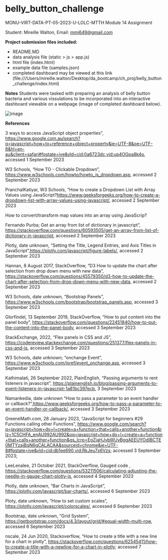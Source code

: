 # belly_button_challenge

MONU-VIRT-DATA-PT-05-2023-U-LOLC-MTTH
Module 14 Assignment

Student: Mireille Walton, Email: mmj649@gmail.com

**Project submission files included:**

- README.MD
- data analysis file (static > js > app.js)
- html file (index.html)
- example data file (samples.json)
- completed dashboard may be viewed at this link (file:///Users/mireille.walton/Desktop/da_bootcamp/ch_proj/belly_button_challenge/index.html)

**Notes**
Students were tasked with preparing an analysis of belly button bacteria and various vissulations to be incorporated into an interactive dashboard viewable on a webpage (image of completed dashboard below).

![image](https://github.com/VioletRogue12/belly_button_challenge/assets/130148039/b6083939-8a99-4437-a37c-2cec2d00e836)


**References**

3 ways to access JavaScript object properties”, https://www.google.com.au/search?q=javascript+how+to+reference+object+property&ie=UTF-8&oe=UTF-8&hl=en-au&client=safari#fpstate=ive&vld=cid:0a6723dc,vid:up4OGpa8k4o, accessed 1 September 2023

W3 Schools, “How TO - Clickable Dropdown”, https://www.w3schools.com/howto/howto_js_dropdown.asp, accessed 2 September 2023

PranchalKatiyar, W3 Schools, “How to create a Dropdown List with Array Values using JavaScript?https://www.geeksforgeeks.org/how-to-create-a-dropdown-list-with-array-values-using-javascript/, accessed 2 September 2023

How to convert/transform map values into an array using JavaScrip?

Fernando Purba; Get an array from list of dictionary in javascript”,  https://stackoverflow.com/questions/60593505/get-an-array-from-list-of-dictionary-in-javascript, accessed 2 September 2023

Plotly, date unknown, “Setting the Title, Legend Entries, and Axis Titles in JavaScript”,https://plotly.com/javascript/figure-labels/, accessed 2 September 2023

Hannan, 8 August 2017, StackOverflow, “D3 How to update the chart after selection from drop down menu with new data”, https://stackoverflow.com/questions/45579350/d3-how-to-update-the-chart-after-selection-from-drop-down-menu-with-new-data, accessed 2 September 2023

W3 Schools, date unknown, “Bootstrap Panels”, https://www.w3schools.com/bootstrap/bootstrap_panels.asp, accessed 3 September 2023

Glorfindel, 13 September 2019, StackOverflow, “How to put content into the panel body”, https://stackoverflow.com/questions/22451840/how-to-put-the-content-into-the-panel-body, accessed 3 September 2023

StackExchange, 2022, “Flex panels in CSS and JS”, https://codereview.stackexchange.com/questions/251377/flex-panels-in-css-and-js, accessed 3 September 2023

W3 Schools, date unknown; “onchange Event”, https://www.w3schools.com/jsref/event_onchange.asp, accessed 3 September 2023

Kathimalati, 26 September 2022, PlainEnglish, “Passing arguments to rent listeners in javascript”, https://plainenglish.io/blog/passing-arguments-to-event-listeners-in-javascript-1a81bc397ecb, 3 September 2023

Namankedia, date unknown “How to pass a parameter to an event handler or callback?”,https://www.geeksforgeeks.org/how-to-pass-a-parameter-to-an-event-handler-or-callback/, accessed 3 September 2023

GreeneMath.com, 28 January 2023, “JavaScript for beginners #29 Functions calling other Functions”, https://www.google.com/search?q=javascript+how+do+I+create+a+function+that+calls+another+function&rlz=1C5CHFA_enAU992AU992&oq=javascript+how+do+I+create+a+function+that+calls+another+function&gs_lcrp=EgZjaHJvbWUyBggAEEUYOdIBCTE0MTYzajBqN6gCALACAA&sourceid=chrome&ie=UTF-8#fpstate=ive&vld=cid:db1ee690,vid:RkJeu7x6Vzs; accessed 3 September 2023; 

LeeLenalee, 21 October 2021, StackOverflow, Gauged code , https://stackoverflow.com/questions/53211506/calculating-adjusting-the-needle-in-gauge-chart-plotly-js, accessed 4 September 2023

Plotly, date unknown, “Bar Charts in JavaScript”, https://plotly.com/javascript/bar-charts/, accessed 6 September 2023

Ploty, date unknown, “How to set custom scales”, https://plotly.com/javascript/colorscales/, accessed 6 September 2023

Bootstrap, date unknown, “Grid System”, https://getbootstrap.com/docs/4.3/layout/grid/#equal-width-multi-row, accessed 6 September 2023

nscale, 24 Jun 2020, Stackoverflow, “How to create a title with a new line for a chart in plotly”, https://stackoverflow.com/questions/62545411/how-to-create-a-title-with-a-newline-for-a-chart-in-plotly; accessed 7 September 2023


